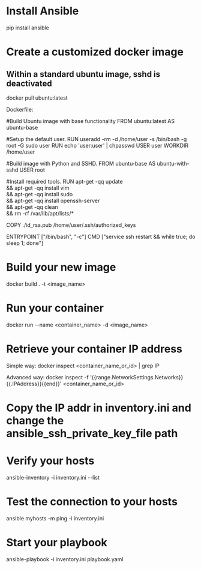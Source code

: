 # Install Ansible
pip install ansible

# Create a customized docker image
## Within a standard ubuntu image, sshd is deactivated
docker pull ubuntu:latest

Dockerfile:

#Build Ubuntu image with base functionality
FROM ubuntu:latest AS ubuntu-base

#Setup the default user.
RUN useradd -rm -d /home/user -s /bin/bash -g root -G sudo user
RUN echo 'user:user' | chpasswd
USER user
WORKDIR /home/user

#Build image with Python and SSHD.
FROM ubuntu-base AS ubuntu-with-sshd
USER root

#Install required tools.
RUN apt-get -qq update \
    && apt-get -qq install vim \
    && apt-get -qq install sudo \
    && apt-get -qq install openssh-server \
    && apt-get -qq clean \
    && rm -rf /var/lib/apt/lists/*

COPY ./id_rsa.pub /home/user/.ssh/authorized_keys


ENTRYPOINT ["/bin/bash", "-c"]
CMD ["service ssh restart && while true; do sleep 1; done"]

# Build your new image 
docker build . -t <image_name>

# Run your container
docker run --name <container_name> -d <image_name>

# Retrieve your container IP address
Simple way: 
docker inspect <container_name_or_id>  | grep IP

Advanced way:
docker inspect -f '{{range.NetworkSettings.Networks}}{{.IPAddress}}{{end}}' <container_name_or_id>

# Copy the IP addr in inventory.ini and change the ansible_ssh_private_key_file path

# Verify your hosts
ansible-inventory -i inventory.ini --list

# Test the connection to your hosts
ansible myhosts -m ping -i inventory.ini

# Start your playbook
ansible-playbook -i inventory.ini playbook.yaml